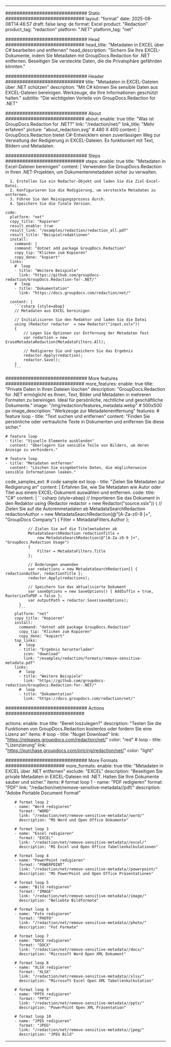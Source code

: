 
---
############################# Static ############################
layout: "format"
date:  2025-08-08T14:46:57
draft: false
lang: de
format: Excel
product: "Redaction"
product_tag: "redaction"
platform: ".NET"
platform_tag: "net"

############################# Head ############################
head_title: "Metadaten in EXCEL über C# bearbeiten und entfernen"
head_description: "Sichern Sie Ihre EXCEL-Dokumente, indem Sie Metadaten mit GroupDocs.Redaction for .NET entfernen. Beseitigen Sie versteckte Daten, die die Privatsphäre gefährden könnten."

############################# Header ############################
title: "Metadaten in EXCEL-Dateien über .NET schützen" 
description: "Mit C# können Sie sensible Daten aus EXCEL-Dateien bereinigen. Werkzeuge, die Ihre Informationen geschützt halten."
subtitle: "Die wichtigsten Vorteile von GroupDocs.Redaction for .NET" 

############################# About ############################
about:
    enable: true
    title: "Was ist GroupDocs.Redaction for .NET?"
    link: "/redaction/net/"
    link_title: "Mehr erfahren"
    picture: "about_redaction.svg" # 480 X 400
    content: |
       GroupDocs.Redaction bietet C#-Entwicklern einen zuverlässigen Weg zur Verwaltung der Redigierung in EXCEL-Dateien. Es funktioniert mit Text, Bildern und Metadaten.

############################# Steps ############################
steps:
    enable: true
    title: "Metadaten in Excel-Dateien bereinigen"
    content: |
      Verwenden Sie GroupDocs.Redaction in Ihren .NET-Projekten, um Dokumentenmetadaten sicher zu verwalten.
      
      1. Erstellen Sie ein Redactor-Objekt und laden Sie die Ziel-Excel-Datei.
      2. Konfigurieren Sie die Redigierung, um versteckte Metadaten zu entfernen.
      3. Führen Sie den Reinigungsprozess durch.
      4. Speichern Sie die finale Version.
   
    code:
      platform: "net"
      copy_title: "Kopieren"
      result_enable: true
      result_link: "/examples/redaction/redaction_all.pdf"
      result_title: "Beispielredaktionen"
      install:
        command: |
        command: "dotnet add package GroupDocs.Redaction"
        copy_tip: "Klicken zum Kopieren"
        copy_done: "kopiert"
      links:
        #  loop
        - title: "Weitere Beispiele"
          link: "https://github.com/groupdocs-redaction/GroupDocs.Redaction-for-.NET/"
        #  loop
        - title: "Dokumentation"
          link: "https://docs.groupdocs.com/redaction/net/"
          
      content: |
        ```csharp {style=abap}
        // Metadaten aus EXCEL bereinigen

        // Initialisieren Sie den Redaktor und laden Sie die Datei
        using (Redactor redactor  = new Redactor("input.xslx"))
        {
            // Legen Sie Optionen zur Entfernung der Metadaten fest
            var redaction = new EraseMetadataRedaction(MetadataFilters.All);
            
            // Redigieren Sie und speichern Sie das Ergebnis
            redactor.Apply(redaction);
            redactor.Save();
        }
        ```            


############################# More features ############################
more_features:
  enable: true
  title: "Private Daten in Ihren Dateien löschen"
  description: "GroupDocs.Redaction for .NET ermöglicht es Ihnen, Text, Bilder und Metadaten in mehreren Formaten zu bereinigen. Ideal für persönliche, rechtliche und geschäftliche Dokumente."
  image: "/img/redaction/features_metadata.webp" # 500x500 px
  image_description: "Werkzeuge zur Metadatenentfernung"
  features:
    # feature loop
    - title: "Text suchen und entfernen"
      content: "Finden Sie persönliche oder vertrauliche Texte in Dokumenten und entfernen Sie diese sicher."

    # feature loop
    - title: "Visuelle Elemente ausblenden"
      content: "Überlagern Sie sensible Teile von Bildern, um deren Anzeige zu verhindern."

    # feature loop
    - title: "Metadaten entfernen"
      content: "Löschen Sie eingebettete Daten, die möglicherweise sensible Informationen leaken."
      
  code_samples_ext:
    # code sample ext loop
    - title: "Zielen Sie Metadaten zur Redigierung an"
      content: |
        Erfahren Sie, wie Sie Metadaten wie Autor oder Titel aus einem EXCEL-Dokument auswählen und entfernen.
      code:
        title: "C#"
        content: |
          ```csharp {style=abap}
          //  Importieren Sie das Dokument in den Redaktor
          using (Redactor redactor  = new Redactor("source.xslx"))
          {
              // Zielen Sie auf die Autorenmetadaten ab
              MetadataSearchRedaction redactionAuthor = 
                  new MetadataSearchRedaction(@"[A-Za-z0-9 ]+", "GroupDocs Company")
              {
                  Filter = MetadataFilters.Author
              };

              // Zielen Sie auf die Titelmetadaten ab
              MetadataSearchRedaction redactionTitle = 
                  new MetadataSearchRedaction(@"[A-Za-z0-9 ]+", "GroupDocs.Redaction Usage")
              {
                  Filter = MetadataFilters.Title
              };

              // Änderungen anwenden
              var redactions = new MetadataSearchRedaction[] { redactionAuthor, redactionTitle };
              redactor.Apply(redactions);

              // Speichern Sie das aktualisierte Dokument
              var saveOptions = new SaveOptions() { AddSuffix = true, RasterizeToPDF = false };
              var outputPath = redactor.Save(saveOptions);
          }
          ```
        platform: "net"
        copy_title: "Kopieren"
        install:
          command: "dotnet add package GroupDocs.Redaction"
          copy_tip: "Klicken zum Kopieren"
          copy_done: "kopiert"
        top_links:
          #  loop
          - title: "Ergebnis herunterladen"
            icon: "download"
            link: "/examples/redaction/formats/remove-sensitive-metadata.pdf"
        links:
          #  loop
          - title: "Weitere Beispiele"
            link: "https://github.com/groupdocs-redaction/GroupDocs.Redaction-for-.NET/"
          #  loop
          - title: "Dokumentation"
            link: "https://docs.groupdocs.com/redaction/net/"


############################# Actions ############################

actions:
  enable: true
  title: "Bereit loszulegen?"
  description: "Testen Sie die Funktionen von GroupDocs.Redaction kostenlos oder fordern Sie eine Lizenz an"
  items:
    #  loop
    - title: "Nuget Download"
      link: "https://releases.groupdocs.com/redaction/net/"
      color: "red"
        #  loop
    - title: "Lizenzierung"
      link: "https://purchase.groupdocs.com/pricing/redaction/net/"
      color: "light"


############################# More Formats #####################
more_formats:
    enable: true
    title: "Metadaten in EXCEL über .NET entfernen"
    exclude: "EXCEL"
    description: "Beseitigen Sie private Metadaten in EXCEL-Dateien mit .NET. Halten Sie Ihre Dokumente sauber und sicher."
    items: 
        # format loop 1
        - name: "PDF redigieren"
          format: "PDF"
          link: "/redaction/net/remove-sensitive-metadata//pdf/"
          description: "Adobe Portable Document Format"

        # format loop 2
        - name: "Word redigieren"
          format: "WORD"
          link: "/redaction/net/remove-sensitive-metadata//word/"
          description: "MS Word und Open Office Dokumente"
          
        # format loop 3
        - name: "Excel redigieren"
          format: "EXCEL"
          link: "/redaction/net/remove-sensitive-metadata//excel/"
          description: "MS Excel und Open Office Tabellenkalkulationen"

        # format loop 4
        - name: "PowerPoint redigieren"
          format: "POWERPOINT"
          link: "/redaction/net/remove-sensitive-metadata//powerpoint/"
          description: "MS PowerPoint und Open Office Präsentationen"

        # format loop 5
        - name: "Bild redigieren"
          format: "IMAGE"
          link: "/redaction/net/remove-sensitive-metadata//image/"
          description: "Beliebte Bildformate"

        # format loop 6
        - name: "Foto redigieren"
          format: "PHOTO"
          link: "/redaction/net/remove-sensitive-metadata//photo/"
          description: "Fot Formate"

        # format loop 7
        - name: "DOCX redigieren"
          format: "DOCX"
          link: "/redaction/net/remove-sensitive-metadata//docx/"
          description: "Microsoft Word Open XML Dokument"
          
        # format loop 8
        - name: "XLSX redigieren"
          format: "XLSX"
          link: "/redaction/net/remove-sensitive-metadata//xlsx/"
          description: "Microsoft Excel Open XML Tabellenkalkulation"
          
        # format loop 9
        - name: "PPTX redigieren"
          format: "PPTX"
          link: "/redaction/net/remove-sensitive-metadata//pptx/"
          description: "PowerPoint Open XML Präsentation"

        # format loop 10
        - name: "JPEG redigieren"
          format: "JPEG"
          link: "/redaction/net/remove-sensitive-metadata//jpeg/"
          description: "JPEG Bild"


---